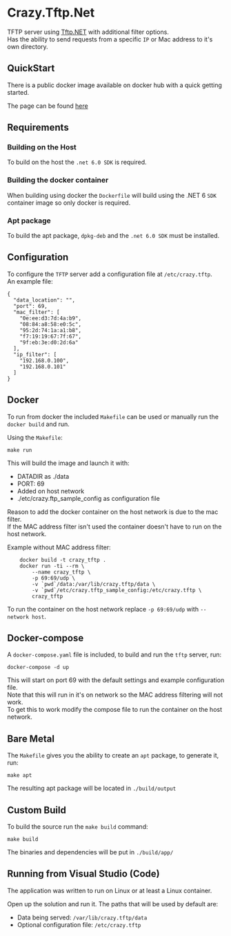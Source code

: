 # Crazy.Tftp.Net

TFTP server using [Tftp.NET](https://github.com/Callisto82/tftp.net) with additional filter options.  
Has the ability to send requests from a specific `IP` or Mac address to it's own directory.  

## QuickStart

There is a public docker image available on docker hub with a quick getting started.

The page can be found [here](https://hub.docker.com/repository/docker/crazytje/crazy.tftp)

## Requirements

### Building on the Host

To build on the host the `.net 6.0 SDK` is required.  

### Building the docker container

When building using docker the `Dockerfile` will build using the .NET 6 `SDK` container image so only docker is required.

### Apt package

To build the apt package, `dpkg-deb` and the `.net 6.0 SDK` must be installed.  

## Configuration

To configure the `TFTP` server add a configuration file at `/etc/crazy.tftp`.  
An example file:

```text
{
  "data_location": "",
  "port": 69,
  "mac_filter": [
    "0e:ee:d3:7d:4a:b9",
    "08:84:a8:58:e0:5c",
    "95:2d:74:1a:a1:b8",
    "f7:19:19:67:7f:67",
    "9f:eb:3e:d0:2d:6a"
  ],
  "ip_filter": [
    "192.168.0.100",
    "192.168.0.101"
  ]
}
```

## Docker

To run from docker the included `Makefile` can be used or manually run the `docker build` and run.  

Using the `Makefile`:

```console
make run
```

This will build the image and launch it with:

- DATADIR as ./data
- PORT: 69
- Added on host network
- ./etc/crazy.ftp_sample_config as configuration file

Reason to add the docker container on the host network is due to the mac filter.  
If the MAC address filter isn't used the container doesn't have to run on the host network.  

Example without MAC address filter:

```console
    docker build -t crazy_tftp .
    docker run -ti --rm \
        --name crazy_tftp \
        -p 69:69/udp \
        -v `pwd`/data:/var/lib/crazy.tftp/data \
        -v `pwd`/etc/crazy.tftp_sample_config:/etc/crazy.tftp \
        crazy_tftp
```

To run the container on the host network replace `-p 69:69/udp` with `--network host`.

## Docker-compose

A `docker-compose.yaml` file is included, to build and run the `tftp` server, run:

```console
docker-compose -d up
```

This will start on port 69 with the default settings and example configuration file.  
Note that this will run in it's on network so the MAC address filtering will not work.  
To get this to work modify the compose file to run the container on the host network.

## Bare Metal

The `Makefile` gives you the ability to create an `apt` package, to generate it, run:

```console
make apt
```

The resulting apt package will be located in `./build/output`

## Custom Build

To build the source run the `make build` command:

```console
make build
```

The binaries and dependencies will be put in `./build/app/`

## Running from Visual Studio (Code)

The application was written to run on Linux or at least a Linux container.  

Open up the solution and run it.
The paths that will be used by default are:

- Data being served: `/var/lib/crazy.tftp/data`
- Optional configuration file: `/etc/crazy.tftp`
